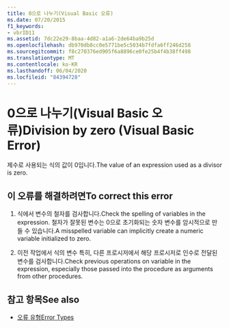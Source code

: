 ```yaml
---
title: 0으로 나누기(Visual Basic 오류)
ms.date: 07/20/2015
f1_keywords:
- vbrID11
ms.assetid: 7dc22e29-8baa-4d82-a1a6-2de64ba9b25d
ms.openlocfilehash: db970db8cc0e5771be5c5034b7fdfa6ff246d258
ms.sourcegitcommit: f8c270376ed905f6a8896ce0fe25b4f4b38ff498
ms.translationtype: MT
ms.contentlocale: ko-KR
ms.lasthandoff: 06/04/2020
ms.locfileid: "84394728"
---
```

# <a name="division-by-zero-visual-basic-error"></a><span data-ttu-id="f1010-102">0으로 나누기(Visual Basic 오류)</span><span class="sxs-lookup"><span data-stu-id="f1010-102">Division by zero (Visual Basic Error)</span></span>
<span data-ttu-id="f1010-103">제수로 사용되는 식의 값이 0입니다.</span><span class="sxs-lookup"><span data-stu-id="f1010-103">The value of an expression used as a divisor is zero.</span></span>  
  
## <a name="to-correct-this-error"></a><span data-ttu-id="f1010-104">이 오류를 해결하려면</span><span class="sxs-lookup"><span data-stu-id="f1010-104">To correct this error</span></span>  
  
1. <span data-ttu-id="f1010-105">식에서 변수의 철자를 검사합니다.</span><span class="sxs-lookup"><span data-stu-id="f1010-105">Check the spelling of variables in the expression.</span></span> <span data-ttu-id="f1010-106">철자가 잘못된 변수는 0으로 초기화되는 숫자 변수를 암시적으로 만들 수 있습니다.</span><span class="sxs-lookup"><span data-stu-id="f1010-106">A misspelled variable can implicitly create a numeric variable initialized to zero.</span></span>  
  
2. <span data-ttu-id="f1010-107">이전 작업에서 식의 변수 특히, 다른 프로시저에서 해당 프로시저로 인수로 전달된 변수를 검사합니다.</span><span class="sxs-lookup"><span data-stu-id="f1010-107">Check previous operations on variable in the expression, especially those passed into the procedure as arguments from other procedures.</span></span>  
  
## <a name="see-also"></a><span data-ttu-id="f1010-108">참고 항목</span><span class="sxs-lookup"><span data-stu-id="f1010-108">See also</span></span>

- [<span data-ttu-id="f1010-109">오류 유형</span><span class="sxs-lookup"><span data-stu-id="f1010-109">Error Types</span></span>](../programming-guide/language-features/error-types.md)
